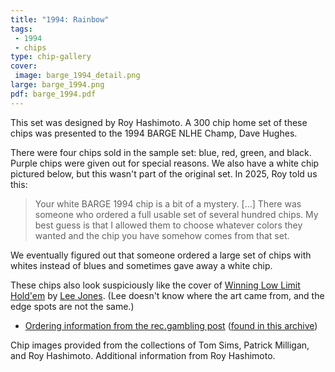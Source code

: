 ```yaml
---
title: "1994: Rainbow"
tags:
 - 1994
 - chips
type: chip-gallery
cover:
 image: barge_1994_detail.png
large: barge_1994.png
pdf: barge_1994.pdf
---
```


This set was designed by Roy Hashimoto. A 300 chip home set of these chips was
presented to the 1994 BARGE NLHE Champ, Dave Hughes.

There were four chips sold in the sample set: blue, red, green, and black.
Purple chips were given out for special reasons.  We also have a white chip
pictured below, but this wasn't part of the original set.  In 2025, Roy told us
this:

> Your white BARGE 1994 chip is a bit of a mystery. [...]
> There was someone who ordered a full usable set of several hundred
> chips. My best guess is that I allowed them to choose whatever colors
> they wanted and the chip you have somehow comes from that set.

We eventually figured out that someone ordered a large set of chips with whites
instead of blues and sometimes gave away a white chip.

These chips also look suspiciously like the cover of [Winning Low Limit
Hold'em](https://www.amazon.com/Winning-Low-Limit-Holdem-Lee-Jones/dp/1886070237)
by [Lee Jones](../1999/).  (Lee doesn't know where the art came from, and the
edge spots are not the same.)

* [Ordering information from the rec.gambling post](very-old-ordering-info.txt)
  ([found in this
  archive](https://www.usenetarchives.com/view.php?id=rec.gambling&mid=PDJuZnI0MSRhOGpAZmlkby5hc2Quc2dpLmNvbT4))

Chip images provided from the collections of Tom Sims, Patrick Milligan,
and Roy Hashimoto.  Additional information from Roy Hashimoto.
